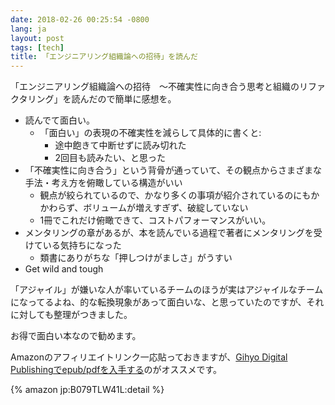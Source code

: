 ```yaml
---
date: 2018-02-26 00:25:54 -0800
lang: ja
layout: post
tags: [tech]
title: 「エンジニアリング組織論への招待」を読んだ
---
```

「エンジニアリング組織論への招待　～不確実性に向き合う思考と組織のリファクタリング」を読んだので簡単に感想を。

- 読んでて面白い。
    - 「面白い」の表現の不確実性を減らして具体的に書くと:
        - 途中飽きて中断せずに読み切れた
        - 2回目も読みたい、と思った
- 「不確実性に向き合う」という背骨が通っていて、その観点からさまざまな手法・考え方を俯瞰している構造がいい
    - 観点が絞られているので、かなり多くの事項が紹介されているのにもかかわらず、ボリュームが増えすぎず、破綻していない
    - 1冊でこれだけ俯瞰できて、コストパフォーマンスがいい。
- メンタリングの章があるが、本を読んでいる過程で著者にメンタリングを受けている気持ちになった
    - 類書にありがちな「押しつけがましさ」がうすい
- Get wild and tough

「アジャイル」が嫌いな人が率いているチームのほうが実はアジャイルなチームになってるよね、的な転換現象があって面白いな、と思っていたのですが、それに対しても整理がつきました。

お得で面白い本なので勧めます。

Amazonのアフィリエイトリンク一応貼っておきますが、[Gihyo Digital Publishingでepub/pdfを入手する](https://gihyo.jp/dp/ebook/2018/978-4-7741-9663-3)のがオススメです。

{% amazon jp:B079TLW41L:detail %}
